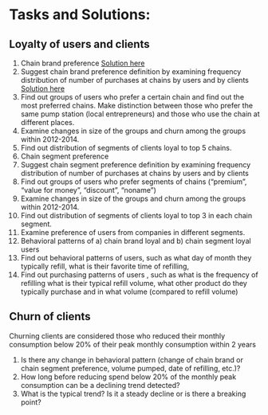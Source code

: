 Tasks and Solutions:
====


## Loyalty of users and clients

1. Chain brand preference 
[Solution here](task1.sql)
  1. Suggest chain brand preference definition by examining frequency distribution of number of purchases at chains by users and by clients 
 [Solution here](task2.sql)
  3. Find out groups of users who prefer a certain chain and find out the most preferred chains. Make distinction between those who prefer the same pump station (local entrepreneurs) and those who use the chain at different places.
  4. Examine changes in size of the groups and churn among the groups within 2012-2014.
  5. Find out distribution of segments of clients loyal to top 5 chains.
2. Chain segment preference
  1. Suggest chain segment preference definition by examining frequency distribution of number of purchases at chains by users and by clients
  2. Find out groups of users who prefer segments of chains (“premium”, “value for money”, “discount”, “noname”)
  3. Examine changes in size of the groups and churn among the groups within 2012-2014.
  4. Find out distribution of segments of clients loyal to top 3 in each chain segment.
  5. Examine preference of users from companies in different segments. 
3. Behavioral patterns of a) chain brand loyal and b) chain segment loyal users
  1. Find out behavioral patterns of users, such as what day of month they typically refill, what is their favorite time of refilling, 
  2. Find out purchasing patterns of users , such as what is the frequency of refilling what is their typical refill volume, what other product do they typically purchase and in what volume (compared to refill volume)

## Churn of clients

Churning clients are considered those who reduced their monthly consumption below 20% of their peak monthly consumption within 2 years

1. Is there any change in behavioral pattern (change of chain brand or chain segment preference, volume pumped, date of refilling, etc.)?
2. How long before reducing spend below 20% of the monthly peak consumption can be a declining trend detected?
3. What is the typical trend? Is it a steady decline or is there a breaking point? 
